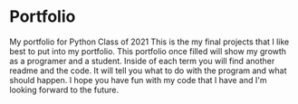 # Portfolio
My portfolio for Python Class of 2021
This is the my final projects that I like best to put into my portfolio. This portfolio once filled will show my growth as a programer and a student. Inside of each term you will find another readme and the code. It will tell you what to do with the program and what should happen.
I hope you have fun with my code that I have and I'm looking forward to the future.

